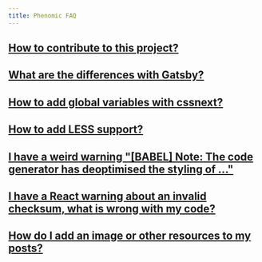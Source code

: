 ```yaml
---
title: Phenomic FAQ
---
```


## [How to contribute to this project?](/contributing/)

## [What are the differences with Gatsby?](gatsby/)

## [How to add global variables with cssnext?](css-variables/)

## [How to add LESS support?](less/)

## [I have a weird warning "[BABEL] Note: The code generator has deoptimised the styling of ..."](babel/)

## [I have a React warning about an invalid checksum, what is wrong with my code?](react/)
## [How do I add an image or other resources to my posts?](images/)
